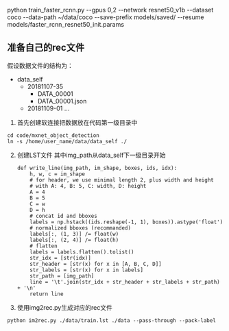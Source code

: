 python train_faster_rcnn.py --gpus 0,2 --network resnet50_v1b --dataset coco --data-path ~/data/coco --save-prefix models/saved/ --resume models/faster_rcnn_resnet50_init.params

## 准备自己的rec文件
假设数据文件的结构为：
+ data_self
	+ 20181107-35
		+ DATA_00001
		- DATA_00001.json
	+ 20181109-01
	...
1. 首先创建软连接把数据放在代码第一级目录中
```
cd code/mxnet_object_detection
ln -s /home/user_name/data/data_self ./
```
2. 创建LST文件
其中img_path从data_self下一级目录开始

    ```
    def write_line(img_path, im_shape, boxes, ids, idx):
        h, w, c = im_shape
        # for header, we use minimal length 2, plus width and height
        # with A: 4, B: 5, C: width, D: height
        A = 4
        B = 5
        C = w
        D = h
        # concat id and bboxes
        labels = np.hstack((ids.reshape(-1, 1), boxes)).astype('float')
        # normalized bboxes (recommanded)
        labels[:, (1, 3)] /= float(w)
        labels[:, (2, 4)] /= float(h)
        # flatten
        labels = labels.flatten().tolist()
        str_idx = [str(idx)]
        str_header = [str(x) for x in [A, B, C, D]]
        str_labels = [str(x) for x in labels]
        str_path = [img_path]
        line = '\t'.join(str_idx + str_header + str_labels + str_path) + '\n'
        return line
    ```

3. 使用img2rec.py生成对应的rec文件
```
python im2rec.py ./data/train.lst ./data --pass-through --pack-label
```























